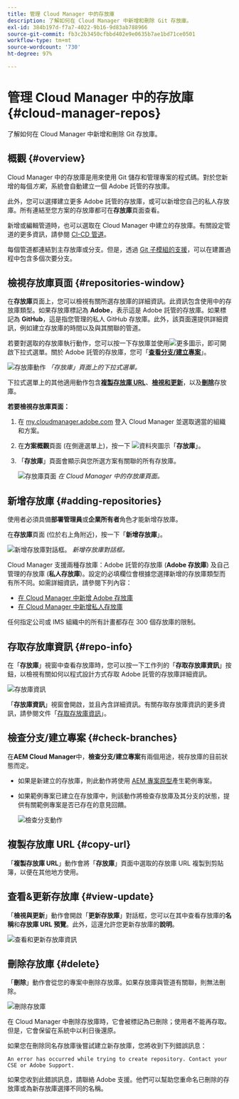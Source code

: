 ```yaml
---
title: 管理 Cloud Manager 中的存放庫
description: 了解如何在 Cloud Manager 中新增和刪除 Git 存放庫。
exl-id: 384b197d-f7a7-4022-9b16-9d83ab788966
source-git-commit: fb3c2b3450cfbbd402e9e0635b7ae1bd71ce0501
workflow-type: tm+mt
source-wordcount: '730'
ht-degree: 97%

---
```



# 管理 Cloud Manager 中的存放庫 {#cloud-manager-repos}

了解如何在 Cloud Manager 中新增和刪除 Git 存放庫。

## 概觀 {#overview}

Cloud Manager 中的存放庫是用來使用 Git 儲存和管理專案的程式碼。對於您新增的每個&#x200B;*方案*，系統會自動建立一個 Adobe 託管的存放庫。

此外，您可以選擇建立更多 Adobe 託管的存放庫，或可以新增您自己的私人存放庫。所有連結至您方案的存放庫都可在&#x200B;**存放庫**&#x200B;頁面查看。

新增或編輯管道時，也可以選取在 Cloud Manager 中建立的存放庫。有關設定管道的更多資訊，請參閱 [CI-CD 管道](/help/overview/ci-cd-pipelines.md)。

每個管道都連結到主存放庫或分支。但是，透過 [Git 子模組的支援](/help/managing-code/git-submodules.md)，可以在建置過程中包含多個次要分支。

## 檢視存放庫頁面 {#repositories-window}

在&#x200B;**存放庫**&#x200B;頁面上，您可以檢視有關所選存放庫的詳細資訊。此資訊包含使用中的存放庫類型。如果存放庫標記為 **Adobe**，表示這是 Adobe 託管的存放庫。如果標記為 **GitHub**，這是指您管理的私人 GitHub 存放庫。此外，該頁面還提供詳細資訊，例如建立存放庫的時間以及與其關聯的管道。

若要對選取的存放庫執行動作，您可以按一下存放庫並使用![更多圖示](https://spectrum.adobe.com/static/icons/workflow_18/Smock_More_18_N.svg)，即可開啟下拉式選單。關於 Adobe 託管的存放庫，您可「**[查看分支/建立專案](#check-branches)**」。

![存放庫動作](assets/repository-actions.png)
*「存放庫」頁面上的下拉式選單。*

下拉式選單上的其他適用動作包含&#x200B;**[複製存放庫 URL](#copy-url)**、**[檢視和更新](#view-update)**，以及&#x200B;**[刪除](#delete)**&#x200B;存放庫。

**若要檢視存放庫頁面：**

1. 在 [my.cloudmanager.adobe.com](https://my.cloudmanager.adobe.com/) 登入 Cloud Manager 並選取適當的組織和方案。

1. 在&#x200B;**方案概觀**&#x200B;頁面 (在側邊選單上)，按一下 ![資料夾圖示](https://spectrum.adobe.com/static/icons/workflow_18/Smock_Folder_18_N.svg)「**存放庫**」。

1. 「**存放庫**」頁面會顯示與您所選方案有關聯的所有存放庫。

   ![存放庫頁面](assets/repositories.png)
   *在 Cloud Manager 中的存放庫頁面。*


## 新增存放庫 {#adding-repositories}

使用者必須具備&#x200B;**部署管理員**&#x200B;或&#x200B;**企業所有者**&#x200B;角色才能新增存放庫。

在&#x200B;**存放庫**&#x200B;頁面 (位於右上角附近)，按一下「**新增存放庫**」。

![新增存放庫對話框。](assets/repository-add.png)
*新增存放庫對話框。*

Cloud Manager 支援兩種存放庫：Adobe 託管的存放庫 (**Adobe 存放庫**) 及自己管理的存放庫 (**私人存放庫**)。設定的必填欄位會根據您選擇新增的存放庫類型而有所不同。如需詳細資訊，請參閱下列內容：

* [在 Cloud Manager 中新增 Adobe 存放庫](/help/managing-code/adobe-repositories.md)
* [在 Cloud Manager 中新增私人存放庫](/help/managing-code/private-repositories.md)

任何指定公司或 IMS 組織中的所有計畫都存在 300 個存放庫的限制。

## 存取存放庫資訊 {#repo-info}

在「**存放庫**」視窗中查看存放庫時，您可以按一下工作列的「**存取存放庫資訊**」按鈕，以檢視有關如何以程式設計方式存取 Adobe 託管的存放庫詳細資訊。

![存放庫資訊](assets/repository-access-repo-info2.png)

「**存放庫資訊**」視窗會開啟，並且內含詳細資訊。有關存取存放庫資訊的更多資訊，請參閱文件「[存取存放庫資訊](/help/managing-code/accessing-repositories.md)」。

## 檢查分支/建立專案 {#check-branches}

在&#x200B;**AEM Cloud Manager**&#x200B;中，**檢查分支/建立專案**&#x200B;有兩個用途，視存放庫的目前狀態而定。

* 如果是新建立的存放庫，則此動作將使用 [AEM 專案原型](https://experienceleague.adobe.com/zh-hant/docs/experience-manager-core-components/using/developing/archetype/overview)產生範例專案。
* 如果範例專案已建立在存放庫中，則該動作將檢查存放庫及其分支的狀態，提供有關範例專案是否已存在的意見回饋。

  ![檢查分支動作](assets/check-branches.png)

## 複製存放庫 URL {#copy-url}

「**複製存放庫 URL**」動作會將「**存放庫**」頁面中選取的存放庫 URL 複製到剪貼簿，以便在其他地方使用。

## 查看&amp;更新存放庫 {#view-update}

「**檢視與更新**」動作會開啟「**更新存放庫**」對話框，您可以在其中查看存放庫的&#x200B;**名稱**&#x200B;和&#x200B;**存放庫 URL 預覽**。此外，這還允許您更新存放庫的&#x200B;**說明**。

![查看和更新&#x200B;&#x200B;存放庫資訊](assets/repository-view-update.png)

## 刪除存放庫 {#delete}

「**刪除**」動作會從您的專案中刪除存放庫。如果存放庫與管道有關聯，則無法刪除。

![刪除存放庫](assets/delete.png)

在 Cloud Manager 中刪除存放庫時，它會被標記為已刪除；使用者不能再存取。但是，它會保留在系統中以利日後還原。

如果您在刪除同名存放庫後嘗試建立新存放庫，您將收到下列錯誤訊息：

`An error has occurred while trying to create repository. Contact your CSE or Adobe Support.`

如果您收到此錯誤訊息，請聯絡 Adobe 支援。他們可以幫助您重命名已刪除的存放庫或為新存放庫選擇不同的名稱。
